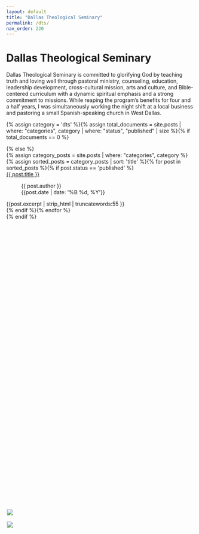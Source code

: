 ```yaml
---
layout: default
title: "Dallas Theological Seminary"
permalink: /dts/
nav_order: 220
---
```

<h1 class="category-title">Dallas Theological Seminary</h1>

<p>Dallas Theological Seminary is committed to glorifying God by teaching truth and loving well through pastoral ministry, counseling, education, leadership development, cross-cultural mission, arts and culture, and Bible-centered curriculum with a dynamic spiritual emphasis and a strong commitment to missions. While reaping the program’s benefits for four and a half years, I was simultaneously working the night shift at a local business and pastoring a small Spanish-speaking church in West Dallas.</p>

{% assign category = 'dts' %}{% assign total_documents = site.posts | where: "categories", category | where: "status", "published" | size %}{% if total_documents == 0 %}
  <figure style="position: fixed; top: 35%; left: 50%; margin-left: -250px; width: 400px;">
    <img src="{{ site.baseurl }}/assets/images/luis-and-doris-300px.png" style="display: block; margin: auto"><br>
    <img src="{{ site.baseurl }}/assets/images/staytuned.png" style="display: block; margin: auto">
  </figure>
{% else %}

  <div class="article-container">
  {% assign category_posts = site.posts | where: "categories", category %}
   {% assign sorted_posts = category_posts | sort: 'title' %}{% for post in sorted_posts %}{% if post.status == 'published' %}
      <div class="article-list">
        <div class="article-category"></div>
        <div class="article-summary">
          <a href="{{ post.url | prepend: site.baseurl }}">{{ post.title }}</a><br>
          <figure class="author-date">
            <div class="author">{{ post.author }}</div>
            <div class="publication-date"><time datetime="{{post.date | date: '%F'}}">{{post.date | date: '%B %d, %Y'}}</time></div>
          </figure>
          <div class="excerpt">{{post.excerpt | strip_html | truncatewords:55 }}</div>
        </div>
      </div>
    {% endif %}{% endfor %}
  </div>
{% endif %}

